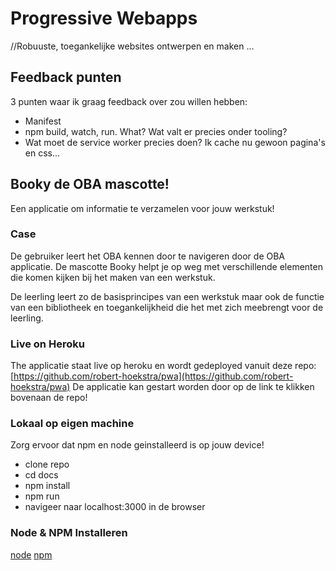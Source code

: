 # Progressive Webapps
//Robuuste, toegankelijke websites ontwerpen en maken …

## Feedback punten
3 punten waar ik graag feedback over zou willen hebben:
* Manifest
* npm build, watch, run. What? Wat valt er precies onder tooling?
* Wat moet de service worker precies doen? Ik cache nu gewoon pagina's en css...

## Booky de OBA mascotte!

Een applicatie om informatie te verzamelen voor jouw werkstuk!

### Case
De gebruiker leert het OBA kennen door te navigeren door de OBA applicatie. De mascotte Booky helpt je op weg met verschillende elementen die komen kijken bij het maken van een werkstuk.

De leerling leert zo de basisprincipes van een werkstuk maar ook de functie van een bibliotheek en toegankelijkheid die het met zich meebrengt voor de leerling.

### Live on Heroku
The applicatie staat live op heroku en wordt gedeployed vanuit deze repo: [https://github.com/robert-hoekstra/pwa](https://github.com/robert-hoekstra/pwa)
De applicatie kan gestart worden door op de link te klikken bovenaan de repo!

### Lokaal op eigen machine
Zorg ervoor dat npm en node geinstalleerd is op jouw device!

* clone repo
* cd docs
* npm install
* npm run
* navigeer naar localhost:3000 in de browser

### Node & NPM Installeren
[node](https://nodejs.org/en/)
[npm](https://docs.npmjs.com/cli/install)
